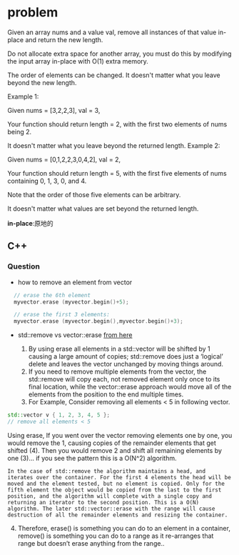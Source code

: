 # problem

Given an array nums and a value val, remove all instances of that value in-place and return the new length.

Do not allocate extra space for another array, you must do this by modifying the input array in-place with O(1) extra memory.

The order of elements can be changed. It doesn't matter what you leave beyond the new length.

Example 1:

Given nums = [3,2,2,3], val = 3,

Your function should return length = 2, with the first two elements of nums being 2.

It doesn't matter what you leave beyond the returned length.
Example 2:

Given nums = [0,1,2,2,3,0,4,2], val = 2,

Your function should return length = 5, with the first five elements of nums containing 0, 1, 3, 0, and 4.

Note that the order of those five elements can be arbitrary.

It doesn't matter what values are set beyond the returned length.

**in-place**:原地的

## C++

### Question

- how to remove an element from vector

```c++
  // erase the 6th element
  myvector.erase (myvector.begin()+5);

  // erase the first 3 elements:
  myvector.erase (myvector.begin(),myvector.begin()+3);

```

- std::remove vs vector::erase [from here](https://www.geeksforgeeks.org/difference-between-stdremove-and-vectorerase-for-vectors/)

  1. By using erase all elements in a std::vector will be shifted by 1 causing a large amount of copies; std::remove does just a ‘logical’ delete and leaves the vector unchanged by moving things around.
  2. If you need to remove multiple elements from the vector, the std::remove will copy each, not removed element only once to its final location, while the vector::erase approach would move all of the elements from the position to the end multiple times.
  3. For Example, Consider removing all elements < 5 in following vector.
```c++
std::vector v { 1, 2, 3, 4, 5 };
// remove all elements < 5
```
  Using erase, If you went over the vector removing elements one by one, you would remove the 1, causing copies of the remainder elements that get shifted (4). Then you would remove 2 and shift all remaining elements by one (3)… if you see the pattern this is a O(N^2) algorithm.

    In the case of std::remove the algorithm maintains a head, and iterates over the container. For the first 4 elements the head will be moved and the element tested, but no element is copied. Only for the fifth element the object would be copied from the last to the first position, and the algorithm will complete with a single copy and returning an iterator to the second position. This is a O(N) algorithm. The later std::vector::erase with the range will cause destruction of all the remainder elements and resizing the container.


  4. Therefore, erase() is something you can do to an element in a container, remove() is something you can do to a range as it re-arranges that range but doesn’t erase anything from the range..
